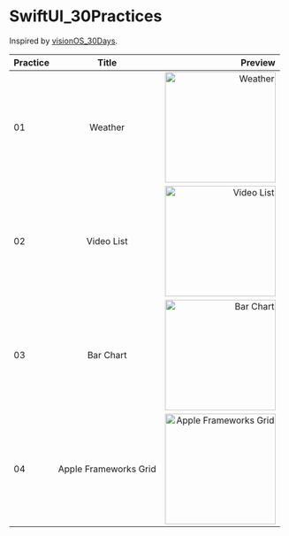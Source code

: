 # SwiftUI_30Practices

Inspired by [visionOS_30Days](https://github.com/satoshi0212/visionOS_30Days).

| Practice      | Title       | Preview       |
| -------------- |:--------------:| --------------:|
| 01 | Weather | <img src="https://github.com/yuchenz27/SwiftUI_30Practices/assets/44870300/77d84e4b-ff0d-45d3-aa9b-0a78e14d460c" alt="Weather" width="200"> |
| 02 | Video List | <img src="https://github.com/yuchenz27/SwiftUI_30Practices/assets/44870300/56b2c7d3-c58b-40c9-a95f-e03cc8c9adab" alt="Video List" width="200"> |
| 03 | Bar Chart | <img src="https://github.com/yuchenz27/SwiftUI_30Practices/assets/44870300/5abcea29-8ba2-4f97-ae45-e2c378808b60" alt="Bar Chart" width="200"> |
| 04 | Apple Frameworks Grid | <img src="https://github.com/yuchenz27/SwiftUI_30Practices/assets/44870300/dc587b5e-ff66-41ff-ad14-78fb1a5dff03" alt="Apple Frameworks Grid" width="200"> |
